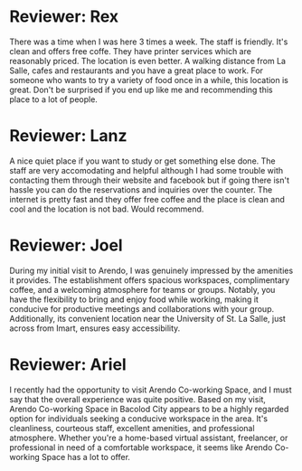 # Reviewer: Rex


There was a time when I was here 3 times a week. The staff is friendly. It's clean and offers free coffe. They have printer services which are reasonably priced. 
The location is even better. A walking distance from La Salle, cafes and restaurants and you have a great place to work. For someone who wants to try a variety of food once in a while, this location is great. Don't be surprised if you end up like me and recommending this place to a lot of people.  


# Reviewer: Lanz

A nice quiet place if you want to study or get something else done. The staff are very accomodating and helpful although I had some trouble with contacting them through their website and facebook but if going there isn't hassle you can do the reservations and inquiries over the counter. The internet is pretty fast and they offer free coffee and the place is clean and cool and the location is not bad. Would recommend.

# Reviewer: Joel

During my initial visit to Arendo, I was genuinely impressed by the amenities it provides. The establishment offers spacious workspaces, complimentary coffee, and a welcoming atmosphere for teams or groups. Notably, you have the flexibility to bring and enjoy food while working, making it conducive for productive meetings and collaborations with your group. Additionally, its convenient location near the University of St. La Salle, just across from Imart, ensures easy accessibility.

# Reviewer: Ariel

I recently had the opportunity to visit Arendo Co-working Space, and I must say that the overall experience was quite positive. Based on my visit, Arendo Co-working Space in Bacolod City appears to be a highly regarded option for individuals seeking a conducive workspace in the area. It's cleanliness, courteous staff, excellent amenities, and professional atmosphere. Whether you're a home-based virtual assistant, freelancer, or professional in need of a comfortable workspace, it seems like Arendo Co-working Space has a lot to offer.


